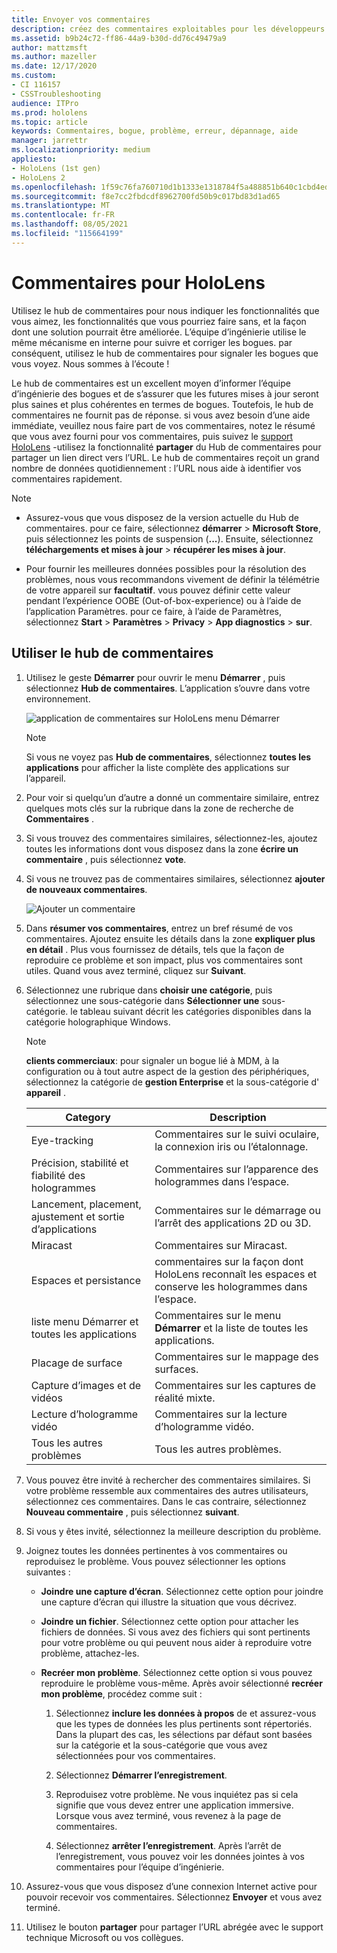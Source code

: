 ```yaml
---
title: Envoyer vos commentaires
description: créez des commentaires exploitables pour les développeurs de HoloLens et Windows Mixed Reality à l’aide du Hub de commentaires.
ms.assetid: b9b24c72-ff86-44a9-b30d-dd76c49479a9
author: mattzmsft
ms.author: mazeller
ms.date: 12/17/2020
ms.custom:
- CI 116157
- CSSTroubleshooting
audience: ITPro
ms.prod: hololens
ms.topic: article
keywords: Commentaires, bogue, problème, erreur, dépannage, aide
manager: jarrettr
ms.localizationpriority: medium
appliesto:
- HoloLens (1st gen)
- HoloLens 2
ms.openlocfilehash: 1f59c76fa760710d1b1333e1318784f5a488851b640c1cbd4ed6f673ae60029a
ms.sourcegitcommit: f8e7cc2fbdcdf8962700fd50b9c017bd83d1ad65
ms.translationtype: MT
ms.contentlocale: fr-FR
ms.lasthandoff: 08/05/2021
ms.locfileid: "115664199"
---
```

# <a name="feedback-for-hololens"></a>Commentaires pour HoloLens

Utilisez le hub de commentaires pour nous indiquer les fonctionnalités que vous aimez, les fonctionnalités que vous pourriez faire sans, et la façon dont une solution pourrait être améliorée. L’équipe d’ingénierie utilise le même mécanisme en interne pour suivre et corriger les bogues. par conséquent, utilisez le hub de commentaires pour signaler les bogues que vous voyez. Nous sommes à l’écoute !

Le hub de commentaires est un excellent moyen d’informer l’équipe d’ingénierie des bogues et de s’assurer que les futures mises à jour seront plus saines et plus cohérentes en termes de bogues. Toutefois, le hub de commentaires ne fournit pas de réponse. si vous avez besoin d’une aide immédiate, veuillez nous faire part de vos commentaires, notez le résumé que vous avez fourni pour vos commentaires, puis suivez le [support HoloLens](https://support.microsoft.com/supportforbusiness/productselection?sapid=e9391227-fa6d-927b-0fff-f96288631b8f) -utilisez la fonctionnalité **partager** du Hub de commentaires pour partager un lien direct vers l’URL. Le hub de commentaires reçoit un grand nombre de données quotidiennement : l’URL nous aide à identifier vos commentaires rapidement.

> [!NOTE]  
>  
> - Assurez-vous que vous disposez de la version actuelle du Hub de commentaires. pour ce faire, sélectionnez **démarrer**  >  **Microsoft Store**, puis sélectionnez les points de suspension (**...**). Ensuite, sélectionnez **téléchargements et mises à jour**  >  **récupérer les mises à jour**.  
>  
> - Pour fournir les meilleures données possibles pour la résolution des problèmes, nous vous recommandons vivement de définir la télémétrie de votre appareil sur **facultatif**. vous pouvez définir cette valeur pendant l’expérience OOBE (Out-of-box-experience) ou à l’aide de l’application Paramètres. pour ce faire, à l’aide de Paramètres, sélectionnez **Start**  >  **Paramètres**  >  **Privacy**  >  **App diagnostics**  >  **sur**.

## <a name="use-the-feedback-hub"></a>Utiliser le hub de commentaires

1. Utilisez le geste **Démarrer** pour ouvrir le menu **Démarrer** , puis sélectionnez **Hub de commentaires**. L’application s’ouvre dans votre environnement.

   ![application de commentaires sur HoloLens menu Démarrer](./images/hololens2-feedbackhub-tile.png)
   > [!NOTE]  
   > Si vous ne voyez pas **Hub de commentaires**, sélectionnez **toutes les applications** pour afficher la liste complète des applications sur l’appareil.

1. Pour voir si quelqu’un d’autre a donné un commentaire similaire, entrez quelques mots clés sur la rubrique dans la zone de recherche de **Commentaires** .
1. Si vous trouvez des commentaires similaires, sélectionnez-les, ajoutez toutes les informations dont vous disposez dans la zone **écrire un commentaire** , puis sélectionnez **vote**.
1. Si vous ne trouvez pas de commentaires similaires, sélectionnez **ajouter de nouveaux commentaires**.

   ![Ajouter un commentaire](./images/hololens-feedback-1.png)

1. Dans **résumer vos commentaires**, entrez un bref résumé de vos commentaires. Ajoutez ensuite les détails dans la zone **expliquer plus en détail** . Plus vous fournissez de détails, tels que la façon de reproduire ce problème et son impact, plus vos commentaires sont utiles. Quand vous avez terminé, cliquez sur **Suivant**.

1. Sélectionnez une rubrique dans **choisir une catégorie**, puis sélectionnez une sous-catégorie dans **Sélectionner une** sous-catégorie. le tableau suivant décrit les catégories disponibles dans la catégorie holographique Windows.

   > [!NOTE]  
   > **clients commerciaux**: pour signaler un bogue lié à MDM, à la configuration ou à tout autre aspect de la gestion des périphériques, sélectionnez la catégorie de **gestion Enterprise** et la sous-catégorie d' **appareil** .

   |Category |Description |
   | --- | --- |
   |Eye-tracking |Commentaires sur le suivi oculaire, la connexion iris ou l’étalonnage. |
   |Précision, stabilité et fiabilité des hologrammes |Commentaires sur l’apparence des hologrammes dans l’espace. |
   |Lancement, placement, ajustement et sortie d’applications |Commentaires sur le démarrage ou l’arrêt des applications 2D ou 3D. |
   |Miracast |Commentaires sur Miracast. |
   |Espaces et persistance |commentaires sur la façon dont HoloLens reconnaît les espaces et conserve les hologrammes dans l’espace. |
   |liste menu Démarrer et toutes les applications |Commentaires sur le menu **Démarrer** et la liste de toutes les applications. |
   |Placage de surface |Commentaires sur le mappage des surfaces. |
   |Capture d’images et de vidéos |Commentaires sur les captures de réalité mixte. |
   |Lecture d’hologramme vidéo |Commentaires sur la lecture d’hologramme vidéo. |
   |Tous les autres problèmes |Tous les autres problèmes. |

1. Vous pouvez être invité à rechercher des commentaires similaires. Si votre problème ressemble aux commentaires des autres utilisateurs, sélectionnez ces commentaires. Dans le cas contraire, sélectionnez **Nouveau commentaire** , puis sélectionnez **suivant**.

1. Si vous y êtes invité, sélectionnez la meilleure description du problème.

1. Joignez toutes les données pertinentes à vos commentaires ou reproduisez le problème. Vous pouvez sélectionner les options suivantes :

   - **Joindre une capture d’écran**. Sélectionnez cette option pour joindre une capture d’écran qui illustre la situation que vous décrivez.
   - **Joindre un fichier**. Sélectionnez cette option pour attacher les fichiers de données. Si vous avez des fichiers qui sont pertinents pour votre problème ou qui peuvent nous aider à reproduire votre problème, attachez-les.
   - **Recréer mon problème**. Sélectionnez cette option si vous pouvez reproduire le problème vous-même. Après avoir sélectionné **recréer mon problème**, procédez comme suit :  

     1. Sélectionnez **inclure les données à propos** de et assurez-vous que les types de données les plus pertinents sont répertoriés. Dans la plupart des cas, les sélections par défaut sont basées sur la catégorie et la sous-catégorie que vous avez sélectionnées pour vos commentaires.  
     1. Sélectionnez **Démarrer l’enregistrement**.

     1. Reproduisez votre problème. Ne vous inquiétez pas si cela signifie que vous devez entrer une application immersive. Lorsque vous avez terminé, vous revenez à la page de commentaires.
     1. Sélectionnez **arrêter l’enregistrement**. Après l’arrêt de l’enregistrement, vous pouvez voir les données jointes à vos commentaires pour l’équipe d’ingénierie.

1. Assurez-vous que vous disposez d’une connexion Internet active pour pouvoir recevoir vos commentaires. Sélectionnez **Envoyer** et vous avez terminé.

1. Utilisez le bouton **partager** pour partager l’URL abrégée avec le support technique Microsoft ou vos collègues.